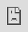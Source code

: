 ```yaml
---
templateKey: "blog-post"
title: "Købsguide: Sådan Finder Du den Bedste Gamer Bærbar"
date: 2019-10-15T15:04:10.000Z
featuredpost: false
featuredimage: /img/thumbnail.jpg
description: >-
  Det plejede at være svært at finde en god gamer bærbar. En som ikke vejede et ton eller havde dårligt batterilevetid.  

  I dag er det anderledes. Nu er problemet at der er for mange gode gamer laptops og det kan derfor være svært at vælge den rigtige for en selv.

  Vi har derfor valgt at lave en købsguide som har til formål at rådgive dem om ting du bør være klar over før du køber en gamer laptop.
tags:
  - købsguide
---
```


## 1. Hvad er dit behov?

Før du begynder at lede efter en gamer laptop så prøv til at starte med at tænk over hvad det egentlig er du søger efter.

Når alt kommer til alt hvis du køber en gaming laptop, der ikke kan levere den ydelse, der kræves for de spil, du har købt den til at spille, er det lidt spild af penge.

## 2. Find en god processor

Når det kommer til at finde en god processor er det en god ide at holde øje med Intels processore. Det er fordi disse er bygget til gaming.

![Intel processors](/img/intel-9th-gen-100794302-large.jpg)

## 3. RAM

RAM spiller en lige så vigtig rolle som processoren. Mange tror at 4GB RAM er nok, men når det kommer til gaming anbefales det at gå efter 8GB eller højere for god perfomance.

Hvis du har en gamer bærbar er det muligt at opgradere dens RAM. De fleste budget gamer bærbare har 8b RAM installeret.

Det er super nemt at opgradere dens RAM hvis du har en Acer gamer bærbar.

Her er en video som viser hvordan det kan gøres hvis du eksempelvis har en Acer Nitro 5 gamer bærbar:

<div style="position: relative;
        paddingBottom: 56.25% /* 16:9 */;
        paddingTop: 25;
        height: 0">

 <iframe width="340" height="200" style=" position: absolute;
          top: 0;
          left: 0;
          width: 100%;
          height: 100%;"
src="https://www.youtube.com/embed/JZykyAW9PYY" SameSite=None
frameborder="0" 
allow="accelerometer; autoplay; encrypted-media; gyroscope; picture-in-picture" 
allowfullscreen></iframe>
</div>

Hvis du har planer om at opgradere din bærbars RAM er det en god ide at være opmærksom på hvilken slags RAM du køber.

Der er to ting du bør se efter. For det første skal der står DDR4 og SODIMM. Disse to finder du typisk under specifikationer.

Hvis du leder efter en god 8gb RAM til din gamer bærbar kan du tjekke denne <a href="https://www.partner-ads.com/dk/klikbanner.php?partnerid=29353&bannerid=67757&htmlurl=https://www.proshop.dk/RAM/Samsung-DDR4-2666-SODIMM-CL19-SC-8GB/2721399" target="_blank" >Samsung DDR4-2666 SODIMM</a> fra Proshop.

![RAM](/src/img/ram.jpg)

## 4. SSD og HDD

Invester i en god harddisk der kan tage backup af dine oplysninger og kan gemme en god mængde af dine spil som du har downloadet.

Hvis du også kan finde en bærbar computer med SSD indebygget er det også en god ide at gå efter det. Det kører mere effektivt end en almindelig harddisk.

Det bedste er nok en kombination af begge hvor SSD bliver brugt til at loade windows og andre programmer og HDD bliver brugt til lagring.

Hvis du har en Acer gamer bærbar kan du opgradere dens hardisk. Her er en video som viser hvor let det kan gøres.

 <iframe width="340" height="200" style="          position: absolute;
          top: 0;
          left: 0;
          width: 100%;
          height: 100%"
src="https://www.youtube.com/embed/1QmvTcGbtwc" SameSite=None
frameborder="0" 
allow="accelerometer; autoplay; encrypted-media; gyroscope; picture-in-picture" 
allowfullscreen></iframe>
</div>

Hvis du leder efter en god SSD hardisk kan du tjekke <a href="https://www.partner-ads.com/dk/klikbanner.php?partnerid=29353&bannerid=67757&htmlurl=https://www.proshop.dk/SSD/Samsung-860-EVO-25-SSD-1TB/2634275" target="_blank" >Samsung 860 EVO 2.5</a> fra Proshop

![RAM](/src/img/HDD.jpg)

## 5. God kølingssystem

Invester i en gaming laptop som har et godt kølingsystem. Der er ikke noget værre end at vide at din splinternye gamer computer ikke kan håndtere varmen og begynder at lagge når du spiller.

## Tjek vores bud på de bedste Gamer bærbare

<a href="https://www.bedstegamerlaptop.dk/blog/bedstegamerb%C3%A6rbar/" target="_blank" >Bedste gamer bærbar 2019</a>

<a href="https://www.bedstegamerlaptop.dk/blog/bedstebudgetgamerb%C3%A6rbar/" target="_blank" >Bedste budget gamer bærbar 2019</a>
